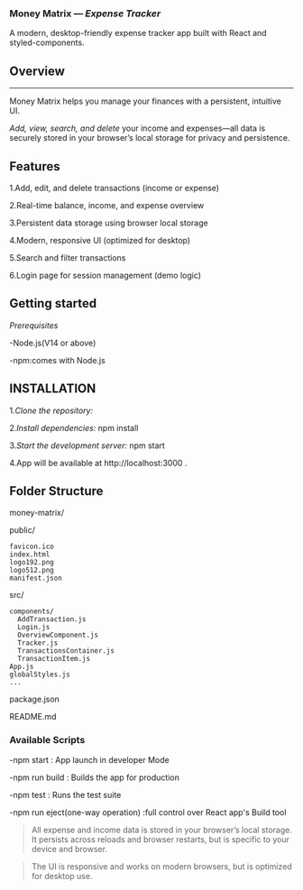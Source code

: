 ### Money Matrix — *Expense Tracker*

A modern, desktop-friendly expense tracker app built with React and styled-components.

## Overview
-------
Money Matrix helps you manage your finances with a persistent, intuitive UI.

*Add, view, search, and delete* your income and expenses—all data is securely stored in your browser’s local storage for privacy and persistence.
 
## Features
1.Add, edit, and delete transactions (income or expense)

2.Real-time balance, income, and expense overview

3.Persistent data storage using browser local storage

4.Modern, responsive UI (optimized for desktop)

5.Search and filter transactions

6.Login page for session management (demo logic)

## Getting started
*Prerequisites*

-Node.js(V14 or above)

-npm:comes with Node.js

## INSTALLATION

1.*Clone the repository:*
   
2.*Install dependencies:*
npm install

3.*Start the development server:*
npm start

4.App will be available at 
http://localhost:3000 .

## Folder Structure
money-matrix/

  public/
  
    favicon.ico
    index.html
    logo192.png
    logo512.png
    manifest.json
  src/
  
    components/
      AddTransaction.js
      Login.js
      OverviewComponent.js
      Tracker.js
      TransactionsContainer.js
      TransactionItem.js
    App.js
    globalStyles.js
    ...
  package.json
  
  README.md


### Available Scripts
-npm start : App launch in developer Mode

-npm run build : Builds the app for production

-npm test : Runs the test suite

-npm run eject(one-way operation) :full control over React app's Build tool

>All expense and income data is stored in your browser’s local storage. It persists across reloads and browser restarts, but is specific to your device and browser.

>The UI is responsive and works on modern browsers, but is optimized for desktop use.
